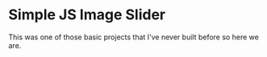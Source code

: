 # Simple JS Image Slider

This was one of those basic projects that I've never built before so here we are. 


